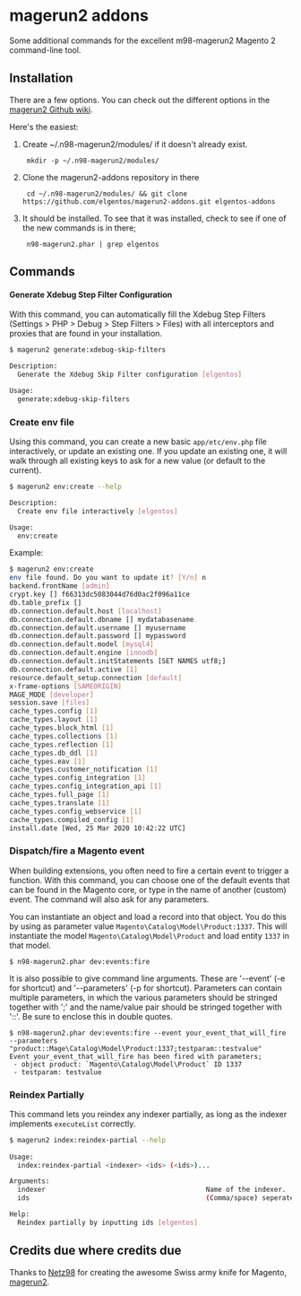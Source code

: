 magerun2 addons
==============

Some additional commands for the excellent m98-magerun2 Magento 2 command-line tool.

Installation
------------
There are a few options.  You can check out the different options in the [magerun2
Github wiki](https://github.com/netz98/n98-magerun2/wiki/Modules).

Here's the easiest:

1. Create ~/.n98-magerun2/modules/ if it doesn't already exist.

        mkdir -p ~/.n98-magerun2/modules/

2. Clone the magerun2-addons repository in there

        cd ~/.n98-magerun2/modules/ && git clone https://github.com/elgentos/magerun2-addons.git elgentos-addons

3. It should be installed. To see that it was installed, check to see if one of the new commands is in there;

        n98-magerun2.phar | grep elgentos

Commands
--------

#### Generate Xdebug Step Filter Configuration

With this command, you can automatically fill the Xdebug Step Filters (Settings > PHP > Debug > Step Filters > Files) with all interceptors and proxies that are found in your installation.

```bash
$ magerun2 generate:xdebug-skip-filters

Description:
  Generate the Xdebug Skip Filter configuration [elgentos]

Usage:
  generate:xdebug-skip-filters
```

### Create env file

Using this command, you can create a new basic `app/etc/env.php` file interactively, or update an existing one. If you update an existing one, it will walk through all existing keys to ask for a new value (or default to the current).

```bash
$ magerun2 env:create --help

Description:
  Create env file interactively [elgentos]

Usage:
  env:create
```

Example:

```bash
$ magerun2 env:create               
env file found. Do you want to update it? [Y/n] n
backend.frontName [admin] 
crypt.key [] f66313dc5083044d76d0ac2f096a11ce
db.table_prefix []              
db.connection.default.host [localhost]         
db.connection.default.dbname [] mydatabasename    
db.connection.default.username [] myusername
db.connection.default.password [] mypassword                                                                        
db.connection.default.model [mysql4]                                                                      
db.connection.default.engine [innodb] 
db.connection.default.initStatements [SET NAMES utf8;] 
db.connection.default.active [1] 
resource.default_setup.connection [default] 
x-frame-options [SAMEORIGIN] 
MAGE_MODE [developer] 
session.save [files] 
cache_types.config [1]                                                                                    
cache_types.layout [1]                                                                                    
cache_types.block_html [1]                                                                                
cache_types.collections [1]                                                                               
cache_types.reflection [1]                                                                                
cache_types.db_ddl [1]                                                                                    
cache_types.eav [1]                                                                                       
cache_types.customer_notification [1]                                                                     
cache_types.config_integration [1]                                                                        
cache_types.config_integration_api [1]                                                                    
cache_types.full_page [1]                                                                                                                                                                                            
cache_types.translate [1]                                                                                 
cache_types.config_webservice [1] 
cache_types.compiled_config [1] 
install.date [Wed, 25 Mar 2020 10:42:22 UTC] 
```

### Dispatch/fire a Magento event ###

When building extensions, you often need to fire a certain event to trigger a function. With this command, you can choose one of the default events that can be found in the Magento core, or type in the name of another (custom) event. The command will also ask for any parameters.

You can instantiate an object and load a record into that object. You do this by using as parameter value `Magento\Catalog\Model\Product:1337`. This will instantiate the model `Magento\Catalog\Model\Product` and load entity `1337` in that model.

    $ n98-magerun2.phar dev:events:fire

It is also possible to give command line arguments. These are '--event' (-e for shortcut) and '--parameters' (-p for shortcut). Parameters can contain multiple parameters, in which the various parameters should be stringed together with ';' and the name/value pair should be stringed together with '::'. Be sure to enclose this in double quotes.

    $ n98-magerun2.phar dev:events:fire --event your_event_that_will_fire --parameters "product::Mage\Catalog\Model\Product:1337;testparam::testvalue"
    Event your_event_that_will_fire has been fired with parameters;
     - object product: `Magento\Catalog\Model\Product` ID 1337
     - testparam: testvalue

### Reindex Partially

This command lets you reindex any indexer partially, as long as the indexer implements `executeList` correctly.

```bash
$ magerun2 index:reindex-partial --help
                            
Usage:
  index:reindex-partial <indexer> <ids> (<ids>)...

Arguments:
  indexer                                        Name of the indexer.
  ids                                            (Comma/space) seperated list of entity IDs to be reindexed

Help:
  Reindex partially by inputting ids [elgentos]
``` 

    
Credits due where credits due
--------

Thanks to [Netz98](http://www.netz98.de) for creating the awesome Swiss army knife for Magento, [magerun2](https://github.com/netz98/n98-magerun2/).
